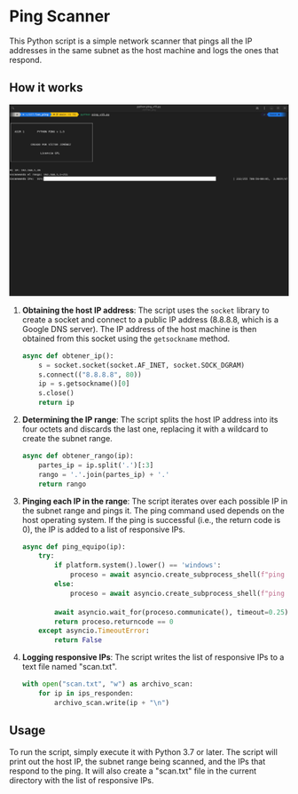 # Ping Scanner

This Python script is a simple network scanner that pings all the IP addresses in the same subnet as the host machine and logs the ones that respond.

## How it works

![Working](ping_scaner.gif)

1. **Obtaining the host IP address**: The script uses the `socket` library to create a socket and connect to a public IP address (8.8.8.8, which is a Google DNS server). The IP address of the host machine is then obtained from this socket using the `getsockname` method.

    ```python
    async def obtener_ip():
        s = socket.socket(socket.AF_INET, socket.SOCK_DGRAM)
        s.connect(("8.8.8.8", 80))
        ip = s.getsockname()[0]
        s.close()
        return ip
    ```

2. **Determining the IP range**: The script splits the host IP address into its four octets and discards the last one, replacing it with a wildcard to create the subnet range.

    ```python
    async def obtener_rango(ip):
        partes_ip = ip.split('.')[:3]
        rango = '.'.join(partes_ip) + '.'
        return rango
    ```

3. **Pinging each IP in the range**: The script iterates over each possible IP in the subnet range and pings it. The ping command used depends on the host operating system. If the ping is successful (i.e., the return code is 0), the IP is added to a list of responsive IPs.

    ```python
    async def ping_equipo(ip):
        try:
            if platform.system().lower() == 'windows':
                proceso = await asyncio.create_subprocess_shell(f"ping -n 1 {ip}", stdout=subprocess.PIPE, stderr=subprocess.PIPE)
            else:
                proceso = await asyncio.create_subprocess_shell(f"ping -c 1 {ip}", stdout=subprocess.PIPE, stderr=subprocess.PIPE)

            await asyncio.wait_for(proceso.communicate(), timeout=0.25)
            return proceso.returncode == 0
        except asyncio.TimeoutError:
            return False
    ```

4. **Logging responsive IPs**: The script writes the list of responsive IPs to a text file named "scan.txt".

    ```python
    with open("scan.txt", "w") as archivo_scan:
        for ip in ips_responden:
            archivo_scan.write(ip + "\n")
    ```

## Usage

To run the script, simply execute it with Python 3.7 or later. The script will print out the host IP, the subnet range being scanned, and the IPs that respond to the ping. It will also create a "scan.txt" file in the current directory with the list of responsive IPs.
